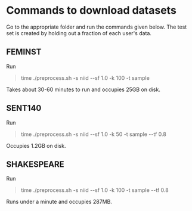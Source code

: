 # Commands to download datasets

Go to the appropriate folder and run the commands given below. 
The test set is created by holding out a fraction of each user's data.

## FEMINST
Run
> time ./preprocess.sh -s niid --sf 1.0 -k 100 -t sample

Takes about 30-60 minutes to run and occupies 25GB on disk.


## SENT140
Run
> time ./preprocess.sh -s niid --sf 1.0 -k 50 -t sample --tf 0.8

Occupies 1.2GB on disk.


## SHAKESPEARE
Run
> time ./preprocess.sh -s niid --sf 1.0 -k 100 -t sample --tf 0.8 

Runs under a minute and occupies 287MB.
